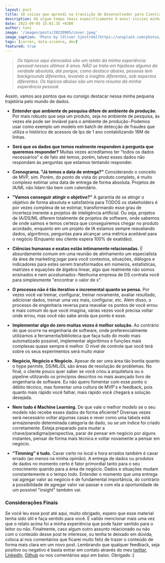 ```yaml
---
layout: post
title: 10 coisas que aprendi na transição de Desenvolvedor para Cientista de Dados.
description: Há algum tempo (mais especificamente 4 anos) iniciei minha jornada na carreira de dados. Meu background sempre foi de tecnologia, logo não tive tanta dificuldade em lidar com bibliotecas e linguagens de programação. No entanto, precisei efetuar uma virada de chave em certos aspectos que me fizessem evoluir na área de dados e perceber certas situações a partir de outras perspectivas. Assim, partindo da minha pouca experiencia ainda na área de dados, resolvi elencar alguns pontos que achei determinantes na minha carreira para essa virada de chave. 
date: 2022-09-05 15:01:35 +0300
author: toni
image: '/images/posts/20220905/cover.jpeg'
image_caption: 'Photo by [Oliver Sjöström](https://unsplash.com/photos/m-qps7eYZl4) on [Unsplash](https://unsplash.com/)'
tags: [carrer, data-science, dev]
featured: true
---
```


> *Os tópicos aqui elencados são um relato da minha experiência pessoal nesses últimos 4 anos. NÃO se trata em hipótese alguma da verdade absoluta, até porque, como destaco abaixo, pessoas tem backgrounds diferentes, levando a insights diferentes, sob aspectos diferentes. Os tópicos abaixo são um mero resumo da minha experiência pessoal.*


Assim, vamos aos pontos que eu consigo destacar nessa minha pequena trajetória pelo mundo de dados.


- **Entender que ambiente de pesquisa difere de ambiente de produção.** Por mais robusto que seja um produto, seja no ambiente de pesquisa, às vezes ele pode ser inviável para o ambiente de produção - Podemos usar como exemplo um modelo em batch de detecção de fraudes que utiliza o histórico de acessos de Ips de 1 ano contabilizando 16M de linhas.

- **Será que os dados que temos realmente respondem à pergunta que queremos responder?** Muitas vezes acreditamos ter "todos os dados necessários" e de fato até temos, porém, talvez esses dados não respondam às perguntas que estamos tentando responder.

- **Cronograma. "Já temos a data de entrega?"** Considerando o conceito de MVP, sim. Porém, do ponto de vista do produto completo, é muito complexo estimar uma data de entrega de forma absoluta. Projetos de IA/ML não lidam tão bem com calendário.

- **"Vamos conseguir atingir o objetivo?"** A garantia de se atingir o objetivo de forma absoluta e satisfatória para TODOS os stakeholders é por vezes complexa de se estimar, transformando esse grau de incerteza inerente a projetos de inteligência artificial. Ou seja, projetos de IA/DS/ML diferem totalmente de projetos de software, onde sabemos de onde saímos e temos certeza que conseguiremos chegar no produto acordado, enquanto em um projeto de IA estamos sempre reavaliando dados, algoritmos, perguntas para alcançar uma métrica aceitável para o negócio (Enquanto seu cliente espera 100% de exatidão).

- **Ciências humanas e exatas estão intimamente relacionadas.** É absurdamente comum em uma reunião de alinhamento um especialista da área de marketing jogar para você contextos, situações, diálogos e indicadores para estes serem transformados em números, estatísticas, matrizes e equações de álgebra linear, algo que realmente não somos ensinados e nem acostumados - Nenhuma empresa de DS contrata você para simplesmente "encontrar o valor de x".

- **O processo não é tão iterativo e incremental quanto se pensa.** Por vezes você vai treinar, configurar, treinar novamente, avaliar resultado, adicionar dados, treinar uma vez mais, configurar, etc. Além disso, o processo de engenharia reversa para reavaliar os pontos de você errou é mais comum do que você imagina, várias vezes você precisa voltar onde errou, mas você não sabe ainda que ponto é esse.

- **Implementar algo do zero muitas vezes é melhor solução.** Ao contrário do que ocorre na engenharia de software, onde preferencialmente utilizamos a ferramenta/biblioteca que faça tudo do modo mais automatizado possível, implementar algorítimos e funções mais complexas quase sempre é melhor. O nível de controle que você terá sobre os seus experimentos será muito maior

- **Negócio, Negócio e Negócio.** Apesar de ser uma área tão bonita quanto o hype permite, DS/ML/DL são áreas de resolução de problemas. No final, o cliente pouco quer saber se você criou a arquitetura ou o pipeline utilizando os princípios descritos no mais avançado livro de engenharia de software. Eu não quero fomentar com esse ponto o débito técnico, mas fomentar uma cultura de MVP's e feedback, pois quanto mais rápido você falhar, mais rápido você chegará a solução desejada.

- **Nem tudo é Machine Learning.** De que vale o melhor modelo se o seu modelo não recebe esses dados de forma eficiente? Diversas vezes será necessário voltar algumas casas e rever como uma tabela está armazenando determinada categoria de dado, ou se um índice foi criado corretamente. Esteja preparado para mudar a chave/paradigma/perspectiva, parar de pensar em negócio por alguns instantes, pensar de forma mais técnica e voltar novamente a pensar em negócio.

- **"Timming" é tudo.** Cavar certo no local e hora errados também é cavar errado (ao menos na minha opinião). A entrega de dados ou produtos de dados no momento certo é fator primordial tanto para o seu crescimento quando para a área de negócio. Dados e situações mudam constantemente e o tempo todo. Entender o momento que uma entrega vai agregar valor ao negócio é de fundamental importância, do contrário a possibilidade de agregar valor vai passar e com ela a oportunidade de um possível "insight" também vai.

### Considerações Finais

Se você leu esse post até aqui, muito obrigado, espero que esse material tenha sido útil e faça sentido para você. É valido mencionar mais uma vez que o relato acima foi a minha experiência que pode fazer sentido para o leitor ou não.
Finalmente, caso algum outro assunto relacionado ou não com o conteúdo desse post te interesse, ou tenha te deixado em dúvida, coloca aí nos comentários que ficarei muito feliz de trazer o conteúdo de forma mais clara em um novo post.
Lembrando que qualquer feedback, seja positivo ou negativo é basta entrar em contato através do meu [twitter](https://twitter.com/estevestoni), [LinkedIn](https://www.linkedin.com/in/toniesteves/), [Github](https://github.com/toniesteves) ou nos comentários aqui em baixo. Obrigado :)
